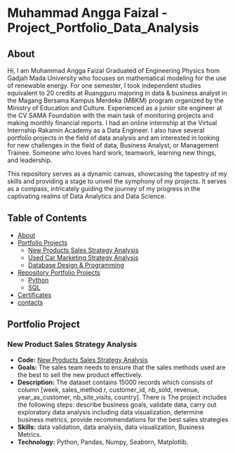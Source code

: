 # Muhammad Angga Faizal - Project_Portfolio_Data_Analysis
## About 
Hi, I am Muhammad Angga Faizal Graduated of Engineering Physics from Gadjah Mada University who focuses on mathematical modeling for the use of renewable energy. For one semester, I took independent studies equivalent to 20 credits at Ruangguru majoring in data & business analyst in the Magang Bersama Kampus Merdeka (MBKM) program organized by the Ministry of Education and Culture. Experienced as a junior site engineer at the CV SAMA Foundation with the main task of monitoring projects and making monthly financial reports. I had an online internship at the Virtual Internship Rakamin Academy as a Data Engineer. I also have several portfolio projects in the field of data analysis and am interested in looking for new challenges in the field of data, Business Analyst, or Management Trainee. Someone who loves hard work, teamwork, learning new things, and leadership.

This repository serves as a dynamic canvas, showcasing the tapestry of my skills and providing a stage to unveil the symphony of my projects. It serves as a compass, intricately guiding the journey of my progress in the captivating realms of Data Analytics and Data Science.

## Table of Contents
- [About](#about)
- [Portfolio Projects](#portfolio-projects)
  - [New Products Sales Strategy Analysis](#New-Products-Sales-Strategy-Analysis)
  - [Used Car Marketing Strategy Analysis](#Used-Car-Marketing-Strategy-Analysis)
  - [Database Design & Programming](#Database-Design-&-Programming)
- [Repository Portfolio Projects](#Repository-portfolio-projects)
   - [Python](#python)
   - [SQL](#sql)
- [Certificates](#certificates)
- [contacts](#contacts)
## Portfolio Project
### New Product Sales Strategy Analysis
- **Code:** [New Products Sales Strategy Analysis](#)
- **Goals:** The sales team needs to ensure that the sales methods used are the best to sell the new product effectively.
- **Description:** The dataset contains 15000 records which consists of column [week, sales_method r, customer_id, nb_sold, revenue, year_as_customer, nb_site_visits, country]. There is  The project includes the following steps: describe business goals, validate data, carry out exploratory data analysis including data visualization, determine business metrics, provide recommendations for the best sales strategies 
- **Skills:** data validation, data analysis, data visualization, Business Metrics. 
- **Technology:** Python, Pandas, Numpy, Seaborn, Matplotlib.
